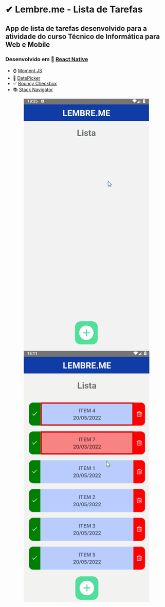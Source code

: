 # ✔ Lembre.me - Lista de Tarefas

## App de lista de tarefas desenvolvido para a atividade do curso Técnico de Informática para Web e Mobile


### Desenvolvido em 📱 [React Native](https://reactnative.dev)
 - ⌚ [Moment JS](https://momentjs.com/)
 - 📆 [DatePicker](https://github.com/henninghall/react-native-date-picker)
 - ✅ [Bouncy Checkbox](https://github.com/WrathChaos/react-native-bouncy-checkbox)
 - 📚 [Stack Navigator](https://reactnavigation.org/docs/stack-navigator/)


<div align="center">
  <img src="/Screenshots/gif1.gif" alt="Tela inicial width="390" height="782"/>
  <img src="/Screenshots/gif2.gif" alt="Tela inicial width="390" height="782"/>
</div>

